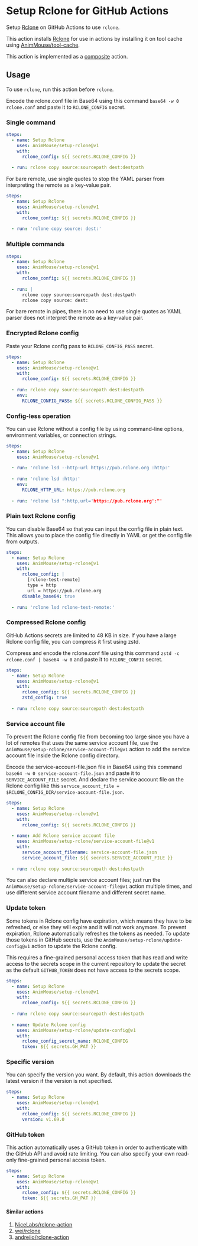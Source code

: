 # Setup Rclone for GitHub Actions
Setup [Rclone](https://rclone.org) on GitHub Actions to use `rclone`.

This action installs [Rclone](https://rclone.org) for use in actions by installing it on tool cache using [AnimMouse/tool-cache](https://github.com/AnimMouse/tool-cache).

This action is implemented as a [composite](https://docs.github.com/en/actions/creating-actions/creating-a-composite-action) action.

## Usage
To use `rclone`, run this action before `rclone`.

Encode the rclone.conf file in Base64 using this command `base64 -w 0 rclone.conf` and paste it to `RCLONE_CONFIG` secret.

### Single command
```yaml
steps:
  - name: Setup Rclone
    uses: AnimMouse/setup-rclone@v1
    with:
      rclone_config: ${{ secrets.RCLONE_CONFIG }}
      
  - run: rclone copy source:sourcepath dest:destpath
```
For bare remote, use single quotes to stop the YAML parser from interpreting the remote as a key-value pair.
```yaml
steps:
  - name: Setup Rclone
    uses: AnimMouse/setup-rclone@v1
    with:
      rclone_config: ${{ secrets.RCLONE_CONFIG }}
      
  - run: 'rclone copy source: dest:'
```

### Multiple commands
```yaml
steps:
  - name: Setup Rclone
    uses: AnimMouse/setup-rclone@v1
    with:
      rclone_config: ${{ secrets.RCLONE_CONFIG }}
      
  - run: |
      rclone copy source:sourcepath dest:destpath
      rclone copy source: dest:
```
For bare remote in pipes, there is no need to use single quotes as YAML parser does not interpret the remote as a key-value pair.

### Encrypted Rclone config
Paste your Rclone config pass to `RCLONE_CONFIG_PASS` secret.

```yaml
steps:
  - name: Setup Rclone
    uses: AnimMouse/setup-rclone@v1
    with:
      rclone_config: ${{ secrets.RCLONE_CONFIG }}
      
  - run: rclone copy source:sourcepath dest:destpath
    env:
      RCLONE_CONFIG_PASS: ${{ secrets.RCLONE_CONFIG_PASS }}
```

### Config-less operation
You can use Rclone without a config file by using command-line options, environment variables, or connection strings.

```yaml
steps:
  - name: Setup Rclone
    uses: AnimMouse/setup-rclone@v1
    
  - run: 'rclone lsd --http-url https://pub.rclone.org :http:'
    
  - run: 'rclone lsd :http:'
    env:
      RCLONE_HTTP_URL: https://pub.rclone.org
      
  - run: 'rclone lsd ":http,url='https://pub.rclone.org':"'
```

### Plain text Rclone config
You can disable Base64 so that you can input the config file in plain text. This allows you to place the config file directly in YAML or get the config file from outputs.

```yaml
steps:
  - name: Setup Rclone
    uses: AnimMouse/setup-rclone@v1
    with:
      rclone_config: |
        [rclone-test-remote]
        type = http
        url = https://pub.rclone.org
      disable_base64: true
      
  - run: 'rclone lsd rclone-test-remote:'
```

### Compressed Rclone config
GitHub Actions secrets are limited to 48 KB in size. If you have a large Rclone config file, you can compress it first using zstd.

Compress and encode the rclone.conf file using this command `zstd -c rclone.conf | base64 -w 0` and paste it to `RCLONE_CONFIG` secret.

```yaml
steps:
  - name: Setup Rclone
    uses: AnimMouse/setup-rclone@v1
    with:
      rclone_config: ${{ secrets.RCLONE_CONFIG }}
      zstd_config: true
      
  - run: rclone copy source:sourcepath dest:destpath
```

### Service account file
To prevent the Rclone config file from becoming too large since you have a lot of remotes that uses the same service account file, use the `AnimMouse/setup-rclone/service-account-file@v1` action to add the service account file inside the Rclone config directory.

Encode the service-account-file.json file in Base64 using this command `base64 -w 0 service-account-file.json` and paste it to `SERVICE_ACCOUNT_FILE` secret. And declare the service account file on the Rclone config like this `service_account_file = $RCLONE_CONFIG_DIR/service-account-file.json`.

```yaml
steps:
  - name: Setup Rclone
    uses: AnimMouse/setup-rclone@v1
    with:
      rclone_config: ${{ secrets.RCLONE_CONFIG }}
      
  - name: Add Rclone service account file
    uses: AnimMouse/setup-rclone/service-account-file@v1
    with:
      service_account_filename: service-account-file.json
      service_account_file: ${{ secrets.SERVICE_ACCOUNT_FILE }}
      
  - run: rclone copy source:sourcepath dest:destpath
```

You can also declare multiple service account files; just run the `AnimMouse/setup-rclone/service-account-file@v1` action multiple times, and use different service account filename and different secret name.

### Update token
Some tokens in Rclone config have expiration, which means they have to be refreshed, or else they will expire and it will not work anymore. To prevent expiration, Rclone automatically refreshes the tokens as needed. To update those tokens in GitHub secrets, use the `AnimMouse/setup-rclone/update-config@v1` action to update the Rclone config.

This requires a fine-grained personal access token that has read and write access to the secrets scope in the current repository to update the secret as the default `GITHUB_TOKEN` does not have access to the secrets scope.

```yaml
steps:
  - name: Setup Rclone
    uses: AnimMouse/setup-rclone@v1
    with:
      rclone_config: ${{ secrets.RCLONE_CONFIG }}
      
  - run: rclone copy source:sourcepath dest:destpath
    
  - name: Update Rclone config
    uses: AnimMouse/setup-rclone/update-config@v1
    with:
      rclone_config_secret_name: RCLONE_CONFIG
      token: ${{ secrets.GH_PAT }}
```

### Specific version
You can specify the version you want. By default, this action downloads the latest version if the version is not specified.

```yaml
steps:
  - name: Setup Rclone
    uses: AnimMouse/setup-rclone@v1
    with:
      rclone_config: ${{ secrets.RCLONE_CONFIG }}
      version: v1.69.0
```

### GitHub token
This action automatically uses a GitHub token in order to authenticate with the GitHub API and avoid rate limiting. You can also specify your own read-only fine-grained personal access token.

```yaml
steps:
  - name: Setup Rclone
    uses: AnimMouse/setup-rclone@v1
    with:
      rclone_config: ${{ secrets.RCLONE_CONFIG }}
      token: ${{ secrets.GH_PAT }}
```

#### Similar actions
1. [NiceLabs/rclone-action](https://github.com/NiceLabs/rclone-action)
2. [wei/rclone](https://github.com/wei/rclone)
3. [andreiio/rclone-action](https://github.com/andreiio/rclone-action)